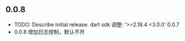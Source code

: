 ## 0.0.8

* TODO: Describe initial release.
dart sdk 调整: '>=2.18.4 <3.0.0' 0.0.7
* 0.0.8
增加日志控制，默认不开